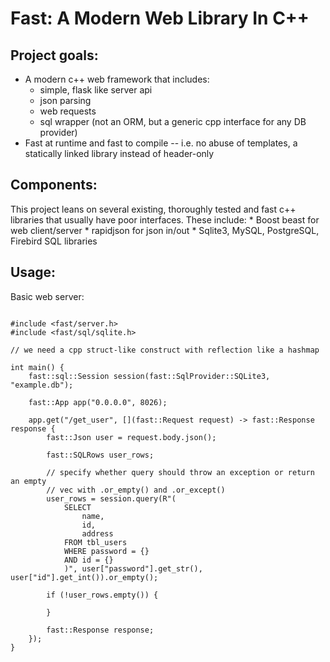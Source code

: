 # Fast: A Modern Web Library In C++

## Project goals:
* A modern c++ web framework that includes:
    * simple, flask like server api
    * json parsing
    * web requests
    * sql wrapper (not an ORM, but a generic cpp interface for any DB provider)
* Fast at runtime and fast to compile -- i.e. no abuse of templates, a
  statically linked library instead of header-only


## Components:
This project leans on several existing, thoroughly tested and fast c++ libraries
that usually have poor interfaces. These include:
    * Boost beast for web client/server
    * rapidjson for json in/out
    * Sqlite3, MySQL, PostgreSQL, Firebird SQL libraries


## Usage:
Basic web server:
```

#include <fast/server.h>
#include <fast/sql/sqlite.h>

// we need a cpp struct-like construct with reflection like a hashmap

int main() {
    fast::sql::Session session(fast::SqlProvider::SQLite3, "example.db");

    fast::App app("0.0.0.0", 8026);

    app.get("/get_user", [](fast::Request request) -> fast::Response response {
        fast::Json user = request.body.json();

        fast::SQLRows user_rows;

        // specify whether query should throw an exception or return an empty
        // vec with .or_empty() and .or_except()
        user_rows = session.query(R"(
            SELECT 
                name, 
                id, 
                address 
            FROM tbl_users 
            WHERE password = {}
            AND id = {}
            )", user["password"].get_str(), user["id"].get_int()).or_empty(); 

        if (!user_rows.empty()) {

        }

        fast::Response response;
    });
}

```
